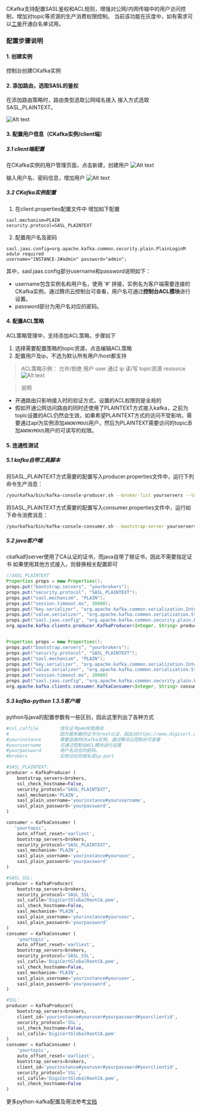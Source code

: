 CKafka支持配置SASL鉴权和ACL规则，增强对公网/内网传输中的用户访问控制，增加对topic等资源的生产消费权限控制。
当前该功能在灰度中，如有需求可以[工单](https://console.cloud.tencent.com/workorder/category?level1_id=6&level2_id=335&source=0&data_title=%E6%B6%88%E6%81%AF%E9%98%9F%E5%88%97CMQ/CKAFKA/IoT%20MQ&step=1)开通白名单试用。

### 配置步骤说明

#### 1. 创建实例
控制台创建CKafka实例

#### 2. 添加路由，选取SASL的鉴权
在添加路由策略时，路由类型选取公网域名接入
接入方式选取SASL_PLAINTEXT。

![Alt text](./1543931400680.png)

#### 3. 配置用户信息（CKafka实例/client端）

##### 3.1 client端配置
在CKafka实例的用户管理页面，点击新建，创建用户
![Alt text](./1543931477646.png)

输入用户名、密码信息，增加用户
![Alt text](./1543931486494.png)

##### 3.2 CKafka实例配置

1. 在client.properties配置文件中 增加如下配置

```
sasl.mechanism=PLAIN
security.protocol=SASL_PLAINTEXT
```

2. 配置用户名及密码

```
sasl.jaas.config=org.apache.kafka.common.security.plain.PlainLoginM
odule required
username="INSTANCE-2#admin" password="admin";
```

其中，sasl.jaas.config部分username和password说明如下： 
- username包含实例名和用户名，使用 ‘#’ 拼接，实例名为客户端需要连接的CKafka实例，通过腾讯云控制台可查看，用户名可通过**控制台ACL模块**进行设置。
- password部分为用户名对应的密码。

#### 4. 配置ACL策略

ACL策略管理中，支持添加ACL策略，步骤如下
1. 选择需要配置策略的topic资源，点击编辑ACL策略
2. 配置用户及ip，不选为默认所有用户/host都支持
> ACL策略示例： 允许/拒绝 用户 user 通过 ip 读/写 topic资源  resource
![Alt text](./1543932107527.png)

> 说明
- 开通路由只影响接入时的验证方式，设置的ACL权限则是全局的
- 假如开通公网访问路由的同时还使用了PLAINTEXT方式接入kafka，之前为topic设置的ACL仍然会生效，如果希望PLAINTEXT方式的访问不受影响，需要通过api为实例添加`ANONYMOUS`用户，然后为PLAINTEXT需要访问的topic添加`ANONYMOUS`用户的可读写的权限。

#### 5. 连通性测试

##### 5.1 kafka自带工具脚本
将SASL_PLAINTEXT方式需要的配置写入producer.properties文件中，运行下列命令生产消息：
```bash
/yourkafka/bin/kafka-console-producer.sh --broker-list yourservers --topic yourtopic --producer.config producer.properties
```

将SASL_PLAINTEXT方式需要的配置写入consumer.properties文件中，运行如下命令消费消息：
```bash
/yourkafka/bin/kafka-console-consumer.sh --bootstrap-server yourservers --from-beginning --new-consumer --topic yourtopic --consumer.config consumer.properties
```

##### 5.2 java客户端
ckafka的server使用了CA认证的证书，而java自带了根证书，因此不需要指定证书
如果使用其他方式接入，则替换相关配置即可
```java
//SASL_PLAINTEXT
Properties props = new Properties();
props.put("bootstrap.servers", "yourbrokers");
props.put("security.protocol", "SASL_PLAINTEXT");
props.put("sasl.mechanism", "PLAIN");
props.put("session.timeout.ms", 30000);
props.put("key.serializer", "org.apache.kafka.common.serialization.IntegerSerializer");
props.put("value.serializer", "org.apache.kafka.common.serialization.StringSerializer");
props.put("sasl.jaas.config", "org.apache.kafka.common.security.plain.PlainLoginModule required username=\"yourinstance#yourusername\" password=\"yourpassword\";");
org.apache.kafka.clients.producer.KafkaProducer<Integer, String> producer = new org.apache.kafka.clients.producer.KafkaProducer<>(props);


Properties props = new Properties();
props.put("bootstrap.servers", "yourbrokers");
props.put("security.protocol", "SASL_PLAINTEXT");
props.put("sasl.mechanism", "PLAIN");
props.put("key.serializer", "org.apache.kafka.common.serialization.IntegerSerializer");
props.put("value.serializer", "org.apache.kafka.common.serialization.StringSerializer");
props.put("session.timeout.ms", 30000)
props.put("sasl.jaas.config", "org.apache.kafka.common.security.plain.PlainLoginModule required username=\"yourinstance#yourusername\" password=\"yourpassword\";");
org.apache.kafka.clients.consumer.KafkaConsumer<Integer, String> consumer = new org.apache.kafka.clients.consumer.KafkaConsumer<>(props);
```


##### 5.3 kafka-python 1.3.5客户端
python与java的配置参数有一些区别，因此这里列出了各种方式
```python
#ssl_calfile        信任证书pem存放路径
#                   因为服务器的证书为root认证，因此从https://www.digicert.com/digicert-root-certificates.htm下载即可
#yourinstance       需要连接的CKafka实例，通过腾讯云控制台可查看
#yourusername       可通过控制台ACL模块进行设置
#yourpassword       用户名对应的密码。
#brokers            实例对应的域名或ip:port

#SASL_PLAINTEXT:
producer = KafkaProducer (
    bootstrap_servers=brokers,
    ssl_check_hostname=False,
    security_protocol="SASL_PLAINTEXT",
    sasl_mechanism='PLAIN',
    sasl_plain_username='yourinstance#yourusername',
    sasl_plain_password='yourpassword',
)

consumer = KafkaConsumer (
   'yourtopic',
    auto_offset_reset='earliest',
    bootstrap_servers=brokers,
    security_protocol="SASL_PLAINTEXT",
    sasl_mechanism='PLAIN',
    sasl_plain_username='yourinstance#youruser',
    sasl_plain_password='yourpassword'
)

#SASL_SSL:
producer = KafkaProducer(
    bootstrap_servers=brokers,
    security_protocol='SASL_SSL',
    ssl_cafile='DigiCertGlobalRootCA.pem',
    ssl_check_hostname=False,
    sasl_mechanism='PLAIN',
    sasl_plain_username='yourinstance#youruser',
    sasl_plain_password='yourpassword'
)
consumer = KafkaConsumer (
    'yourtopic',
    auto_offset_reset='earliest',
    bootstrap_servers=brokers,
    security_protocol='SASL_SSL',
    ssl_cafile='DigiCertGlobalRootCA.pem',
    ssl_check_hostname=False,
    sasl_mechanism='PLAIN',
    sasl_plain_username='yourinstance#youruser',
    sasl_plain_password='yourpassword',
)

#SSL:
producer = KafkaProducer(
    bootstrap_servers=brokers,
    client_id='yourinstance#youruser#yourpassword#yourclientid',
    security_protocol='SSL',
    ssl_check_hostname=False,
    ssl_cafile='DigiCertGlobalRootCA.pem'
)
consumer = KafkaConsumer (
    'yourtopic',
    auto_offset_reset='earliest',
    bootstrap_servers=brokers,
    client_id='yourinstance#youruser#yourpassword#yourclientid',
    security_protocol='SSL',
    ssl_cafile='DigiCertGlobalRootCA.pem',
    ssl_check_hostname=False
)
```
更多python-kafka配置及用法参考[文档](https://kafka-python.readthedocs.io/en/master/apidoc/modules.html)


